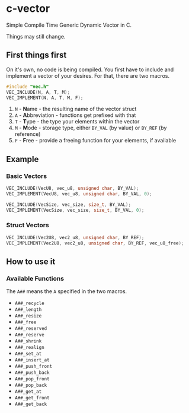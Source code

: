 # c-vector
Simple Compile Time Generic Dynamic Vector in C.

Things may still change.

## First things first
On it's own, no code is being compiled. You first have to include and implement a vector of your desires. For that, there are two macros.
```c
#include "vec.h"
VEC_INCLUDE(N, A, T, M);
VEC_IMPLEMENT(N, A, T, M, F);
```
1. `N` - **N**ame - the resulting name of the vector struct
2. `A` - **A**bbreviation - functions get prefixed with that
3. `T` - **T**ype - the type your elements within the vector
4. `M` - **M**ode - storage type, either `BY_VAL` (by value) or `BY_REF` (by reference)
5. `F` - **F**ree - provide a freeing function for your elements, if available

## Example

### Basic Vectors
```c
VEC_INCLUDE(VecU8, vec_u8, unsigned char, BY_VAL);
VEC_IMPLEMENT(VecU8, vec_u8, unsigned char, BY_VAL, 0);
```

```c
VEC_INCLUDE(VecSize, vec_size, size_t, BY_VAL);
VEC_IMPLEMENT(VecSize, vec_size, size_t, BY_VAL, 0);
```

### Struct Vectors
```c
VEC_INCLUDE(Vec2U8, vec2_u8, unsigned char, BY_REF);
VEC_IMPLEMENT(Vec2U8, vec2_u8, unsigned char, BY_REF, vec_u8_free);
```


## How to use it

### Available Functions
The `A##` means the `A` specified in the two macros.
- `A##_recycle`
- `A##_length`
- `A##_resize`
- `A##_free`
- `A##_reserved`
- `A##_reserve`
- `A##_shrink`
- `A##_realign`
- `A##_set_at`
- `A##_insert_at`
- `A##_push_front`
- `A##_push_back`
- `A##_pop_front`
- `A##_pop_back`
- `A##_get_at`
- `A##_get_front`
- `A##_get_back`

